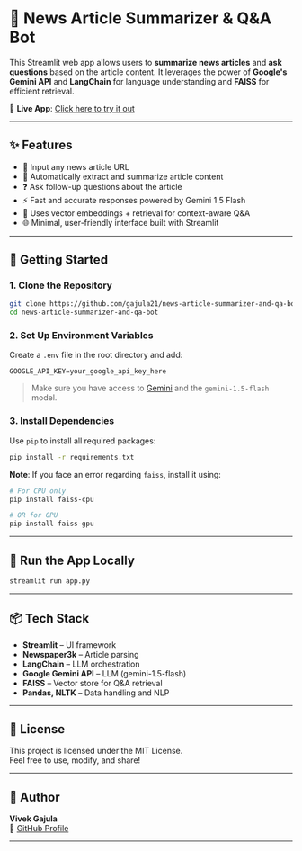 # 📰 News Article Summarizer & Q&A Bot

This Streamlit web app allows users to **summarize news articles** and **ask questions** based on the article content. It leverages the power of **Google's Gemini API** and **LangChain** for language understanding and **FAISS** for efficient retrieval.

🔗 **Live App**: [Click here to try it out](https://news-article-summarizer-and-app-bot.streamlit.app/)

---

## ✨ Features

- 🔗 Input any news article URL
- 📝 Automatically extract and summarize article content
- ❓ Ask follow-up questions about the article
- ⚡ Fast and accurate responses powered by Gemini 1.5 Flash
- 🧠 Uses vector embeddings + retrieval for context-aware Q&A
- 🌐 Minimal, user-friendly interface built with Streamlit

---

## 🚀 Getting Started

### 1. Clone the Repository

```bash
git clone https://github.com/gajula21/news-article-summarizer-and-qa-bot.git
cd news-article-summarizer-and-qa-bot
```

### 2. Set Up Environment Variables

Create a `.env` file in the root directory and add:

```env
GOOGLE_API_KEY=your_google_api_key_here
```

> Make sure you have access to [Gemini](https://ai.google.dev/) and the `gemini-1.5-flash` model.

### 3. Install Dependencies

Use `pip` to install all required packages:

```bash
pip install -r requirements.txt
```

**Note**: If you face an error regarding `faiss`, install it using:

```bash
# For CPU only
pip install faiss-cpu

# OR for GPU
pip install faiss-gpu
```

---

## 🧪 Run the App Locally

```bash
streamlit run app.py
```

---

## 📦 Tech Stack

- **Streamlit** – UI framework
- **Newspaper3k** – Article parsing
- **LangChain** – LLM orchestration
- **Google Gemini API** – LLM (gemini-1.5-flash)
- **FAISS** – Vector store for Q&A retrieval
- **Pandas, NLTK** – Data handling and NLP

---

## 📄 License

This project is licensed under the MIT License.  
Feel free to use, modify, and share!

---

## 👤 Author

**Vivek Gajula**  
🔗 [GitHub Profile](https://github.com/gajula21)

---
